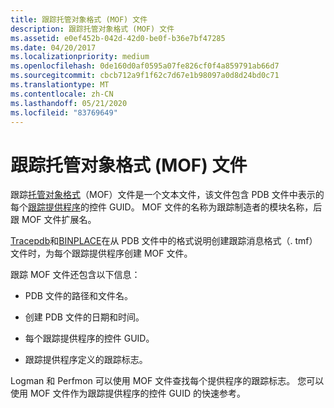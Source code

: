 ```yaml
---
title: 跟踪托管对象格式 (MOF) 文件
description: 跟踪托管对象格式 (MOF) 文件
ms.assetid: e0ef452b-042d-42d0-be0f-b36e7bf47285
ms.date: 04/20/2017
ms.localizationpriority: medium
ms.openlocfilehash: 0de160d0af0595a07fe826cf0f4a859791ab66d7
ms.sourcegitcommit: cbcb712a9f1f62c7d67e1b98097a0d8d24bd0c71
ms.translationtype: MT
ms.contentlocale: zh-CN
ms.lasthandoff: 05/21/2020
ms.locfileid: "83769649"
---
```

# <a name="trace-managed-object-format-mof-file"></a>跟踪托管对象格式 (MOF) 文件


跟踪[托管对象格式](https://docs.microsoft.com/windows/win32/wmisdk/managed-object-format--mof-)（MOF）文件是一个文本文件，该文件包含 PDB 文件中表示的每个[跟踪提供程序](trace-provider.md)的控件 GUID。 MOF 文件的名称为跟踪制造者的模块名称，后跟 MOF 文件扩展名。

[Tracepdb](tracepdb.md)和[BINPLACE](binplace.md)在从 PDB 文件中的格式说明创建跟踪消息格式（. tmf）文件时，为每个跟踪提供程序创建 MOF 文件。

跟踪 MOF 文件还包含以下信息：

-   PDB 文件的路径和文件名。

-   创建 PDB 文件的日期和时间。

-   每个跟踪提供程序的控件 GUID。

-   跟踪提供程序定义的跟踪标志。

Logman 和 Perfmon 可以使用 MOF 文件查找每个提供程序的跟踪标志。 您可以使用 MOF 文件作为跟踪提供程序的控件 GUID 的快速参考。
